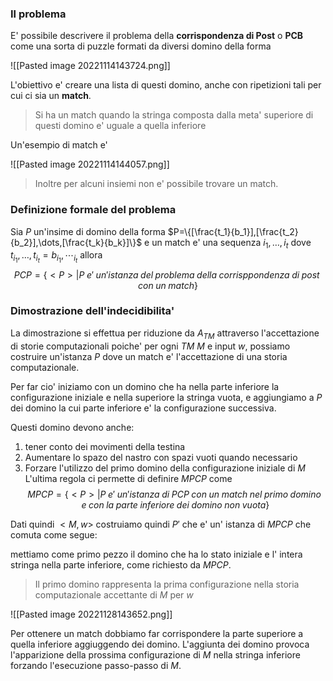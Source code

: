 ### Il problema
E' possibile descrivere il problema della **corrispondenza di Post** o **PCB** come una sorta di puzzle formati da diversi domino della forma 

![[Pasted image 20221114143724.png]]

L'obiettivo e' creare una lista di questi domino, anche con ripetizioni tali per cui ci sia un **match**.

> Si ha un match quando la stringa composta dalla meta' superiore di questi domino e' uguale a quella inferiore

Un'esempio di match e' 

![[Pasted image 20221114144057.png]]

> Inoltre per alcuni insiemi non e' possibile trovare un match.

### Definizione formale del problema
Sia $P$ un'insime di domino della forma $P=\{[\frac{t_1}{b_1}],[\frac{t_2}{b_2}],\dots,[\frac{t_k}{b_k}]\}$ e un match e' una sequenza $i_1,\dots,i_t$ dove $t_{i_1},\dots,t_{i_t}=b_{i_1},\dotsb_{i_t}$ allora 
$$PCP=\{<P>|P\;e'\;un'istanza\;del\;problema\;della\;corrisppondenza\;di\;post\;con\;un\;match\}$$

### Dimostrazione dell'indecidibilita'
La dimostrazione si effettua per riduzione da $A_{TM}$ attraverso l'accettazione di storie computazionali poiche' per ogni *TM* $M$ e input $w$, possiamo costruire un'istanza $P$ dove un match e' l'accettazione di una storia computazionale.

Per far cio' iniziamo con un domino che ha nella parte inferiore la configurazione iniziale e nella superiore la stringa vuota, e aggiungiamo a $P$ dei domino la cui parte inferiore e' la configurazione successiva.

Questi domino devono anche:
1. tener conto dei movimenti della testina
2. Aumentare lo spazo del nastro con spazi vuoti quando necessario
3. Forzare l'utilizzo del primo domino della configurazione iniziale di $M$
L'ultima regola ci permette di definire $MPCP$ come 
$$MPCP=\{<P>|P\;e'\;un'istanza\;di\;PCP\;con\;un\;match\;nel\;primo\;domino\;e\;con\;la\;parte\;inferiore\;dei\;domino\;non\;vuota\}$$

Dati quindi $<M,w>$ costruiamo quindi $P'$ che e' un' istanza di $MPCP$ che comuta come segue:

mettiamo come primo pezzo il domino che ha lo stato iniziale e l' intera stringa nella parte inferiore, come richiesto da $MPCP$.

> Il primo domino rappresenta la prima configurazione nella storia computazionale accettante di $M$ per $w$

![[Pasted image 20221128143652.png]]

Per ottenere un match dobbiamo far corrispondere la parte superiore a quella inferiore aggiuggendo dei domino. L'aggiunta dei domino provoca l'apparizione della prossima configurazione di $M$ nella stringa inferiore forzando l'esecuzione passo-passo di $M$.

